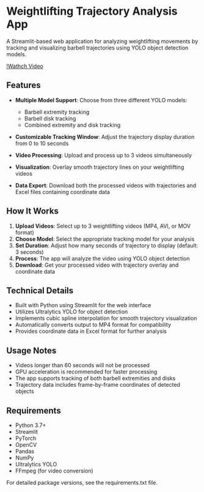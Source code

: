 # Weightlifting Trajectory Analysis App

A Streamlit-based web application for analyzing weightlifting movements by tracking and visualizing barbell trajectories using YOLO object detection models.

 <!-- Replace with your actual demo video -->
[!Wathch Video](https://github.com/andymarlonrubioerazo/Barbell_tracker-/blob/main/video_final.mp4)



## Features

- **Multiple Model Support**: Choose from three different YOLO models:
  - Barbell extremity tracking
  - Barbell disk tracking
  - Combined extremity and disk tracking
  
- **Customizable Tracking Window**: Adjust the trajectory display duration from 0 to 10 seconds

- **Video Processing**: Upload and process up to 3 videos simultaneously

- **Visualization**: Overlay smooth trajectory lines on your weightlifting videos

- **Data Export**: Download both the processed videos with trajectories and Excel files containing coordinate data

## How It Works

1. **Upload Videos**: Select up to 3 weightlifting videos (MP4, AVI, or MOV format)
2. **Choose Model**: Select the appropriate tracking model for your analysis
3. **Set Duration**: Adjust how many seconds of trajectory to display (default: 3 seconds)
4. **Process**: The app will analyze the video using YOLO object detection
5. **Download**: Get your processed video with trajectory overlay and coordinate data

## Technical Details

- Built with Python using Streamlit for the web interface
- Utilizes Ultralytics YOLO for object detection
- Implements cubic spline interpolation for smooth trajectory visualization
- Automatically converts output to MP4 format for compatibility
- Provides coordinate data in Excel format for further analysis


## Usage Notes

- Videos longer than 60 seconds will not be processed
- GPU acceleration is recommended for faster processing
- The app supports tracking of both barbell extremities and disks
- Trajectory data includes frame-by-frame coordinates of detected objects


## Requirements

- Python 3.7+
- Streamlit
- PyTorch
- OpenCV
- Pandas
- NumPy
- Ultralytics YOLO
- FFmpeg (for video conversion)

For detailed package versions, see the requirements.txt file.

